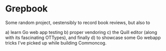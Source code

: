 # Grepbook

Some random project, oestensibly to record book reviews, but also to 

a) learn Go web app testing
b) proper vendoring
c) the Quill editor (along with its fascinating OTTypes), and finally
d) to showcase some Go webapp tricks I've picked up while building Commoncog.
